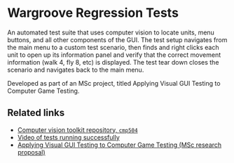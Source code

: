 # Wargroove Regression Tests

An automated test suite that uses computer vision to locate units, menu buttons, and all other components of the GUI. The test setup navigates from the main menu to a custom test scenario, then finds and right clicks each unit to open up its information panel and verify that the correct movement information (walk 4, fly 8, etc) is displayed. The test tear down closes the scenario and navigates back to the main menu.

Developed as part of an MSc project, titled Applying Visual GUI Testing to Computer Game Testing.

## Related links

- [Computer vision toolkit repository, `cmp504`](https://github.com/mariacamenzuli/cmp504)
- [Video of tests running successfully](https://www.youtube.com/watch?v=iIozVPIiLSA)
- [Applying Visual GUI Testing to Computer Game Testing (MSc research proposal)](https://purpledevcat.com/2019/03/11/applying-visual-gui-testing-to-computer-game-testing-proposal.html)
